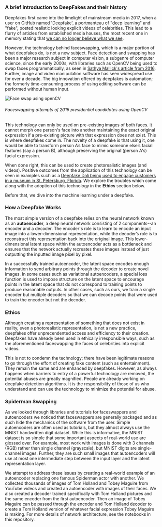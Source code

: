 ### A brief introduction to DeepFakes and their history

Deepfakes first came into the limelight of mainstream media in 2017, when a user on GitHub named 'Deepfake', a portmanteau of "deep learning" and "fake", posted realistic looking explicit videos of celebrities. This lead to a flurry of articles from established media houses, the most recent one in memory stating that [we can no longer believe what we see](https://www.nytimes.com/2019/06/10/opinion/deepfake-pelosi-video.html).

However, the technology behind faceswapping, which is a major portion of what deepfakes do, is not a new subject. Face detection and swapping has been a major research subject in computer vision, a subgenre of computer science, since the early 2000s, with libraries such as OpenCV being used to swap faces programmatically, as seen in [Sathya Mallick's article from 2016](https://www.learnopencv.com/face-swap-using-opencv-c-python/). Further, image and video manipulation software has seen widespread use for over a decade. The big innovation offered by deepfakes is automation; the formerly time-consuming process of using editing software can be performed without human input.

![Face swap using openCV](https://www.learnopencv.com/wp-content/uploads/2016/04/presidential-candidates.jpg)

<p align="center">
<h6>Faceswapping attempts of 2016 presidential candidates using OpenCV</h6>
</p>

This technology can only be used on pre-existing images of both faces. It cannot morph one person's face into another maintaining the exact original expression if a pre-existing picture with that expression does not exist. This is where deepfakes come in. The novelty of a deepfake is that using it, one would be able to transform person A’s face to mimic someone else’s facial features (say a person B), although preserving the original (person A's) facial expression.

When done right, this can be used to create photorealistic images (and videos). Positive outcomes from the application of this technology can be seen in examples such as a [Deepfake Dalì being used to engage customers in a museum in St. Petersburg, Florida](https://www.theverge.com/2019/5/10/18540953/salvador-dali-lives-deepfake-museum). We explore the troubles which come along with the adoption of this technology in the **Ethics** section below.

Before that, we dive into the machine learning under a deepfake.

### How a Deepfake Works

The most simple version of a deepfake relies on the neural network known as an **autoencoder**, a deep neural network consisting of 2 components--an encoder and a decoder. The encoder's role is to learn to encode an input image into a lower-dimensional representation, while the decoder’s role is to reconstruct this representation back into the original image. This lower-dimensional latent space within the autoencoder acts as a bottleneck and ensures that the network actually recreates these images instead of just outputting the inputted image pixel by pixel.

In a successfully trained autoencoder, the latent space encodes enough information to send arbitrary points through the decoder to create novel images. In some cases such as variational autoencoders, a special loss function is used to impose structure on the latent space to encourage points in the latent space that do not correspond to training points to produce reasonable outputs. In other cases, such as ours, we train a single encoder but multiple decoders so that we can decode points that were used to train the encoder but not the decoder.

### Ethics

Although creating a representation of something that does not exist in reality, even a photorealistic representation, is not a new practice, deepfakes offer unprecendented access and efficiency to their creation. Deepfakes have already been used in ethically irresponsible ways, such as the aforementioned faceswapping the faces of celebrities into explicit videos.

This is not to condemn the technology; there have been legitimate reasons to go through the effort of creating fake content (such as entertainment). They remain the same and are enhanced by deepfakes. However, as always happens when barriers to entry of a powerful technology are removed, the potential abuses are greatly magnified. People are already working on deepfake detection algorithms. It is the responsibility of those of us who understand and can use the technology to minimize the potential for abuse.

### Spiderman Swapping

As we looked through libraries and tutorials for faceswappers and autoencoders we noticed that faceswappers are generally packaged and as such hide the mechanics of the software from the user. Simple autoencoders are often used as tutorials, but they almost always use the MNIST handwritten digit dataset. While this is informative, the MNIST dataset is so simple that some important aspects of real-world use are glossed over. For example, most work with images is done with 3 channels (RGB) rather than single channel (grayscale), but MNIST digits are single-channel images. Further, they are such small images that autoencoders will use at most one intermediate step between the input layer and the latent representation layer.

We attempt to address these issues by creating a real-world example of an autoencoder replacing one famous Spiderman actor with another. We collected thousands of images of Tom Holland and Tobey Maguire from YouTube videos and created an autoencoder with images of their faces. We also created a decoder trained specifically with Tom Holland pictures and the same encoder from the first autoencoder. Then an image of Tobey Maguire can be passed through the encoder and Tom Holland decoder to create a Tom Holland version of whatever facial expression Tobey Maguire is making. For more details of network architecture, see the notebooks in this repository.
